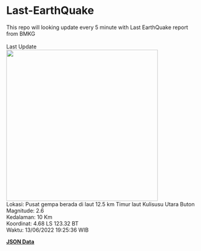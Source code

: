 # Last-EarthQuake
This repo will looking update every 5 minute with Last EarthQuake report from BMKG
<br>
<br>
Last Update
<br>
<img src="https://ews.bmkg.go.id/TEWS/data/20220613192536.mmi.jpg" width="400"/>
<br>
Lokasi: Pusat gempa berada di laut 12.5 km Timur laut Kulisusu Utara Buton <br>
Magnitude: 2.6 <br>
Kedalaman: 10 Km <br>
Koordinat: 4.68 LS 123.32 BT <br>
Waktu: 13/06/2022 19:25:36 WIB <br>

<a href="./data/data.json">**JSON Data**</a>
